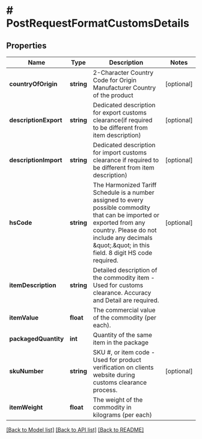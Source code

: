 # # PostRequestFormatCustomsDetails

## Properties

Name | Type | Description | Notes
------------ | ------------- | ------------- | -------------
**countryOfOrigin** | **string** | 2-Character Country Code for Origin Manufacturer Country of the product | [optional]
**descriptionExport** | **string** | Dedicated description for export customs clearance(if required to be different from item description) | [optional]
**descriptionImport** | **string** | Dedicated description for import customs clearance if required to be different from item description) | [optional]
**hsCode** | **string** | The Harmonized Tariff Schedule is a number assigned to every possible commodity that can be imported or exported from any country. Please do not include any decimals \&quot;.\&quot; in this field. 8 digit HS code required. | [optional]
**itemDescription** | **string** | Detailed description of the commodity item - Used for customs clearance. Accuracy and Detail are required. |
**itemValue** | **float** | The commercial value of the commodity (per each). |
**packagedQuantity** | **int** | Quantity of the same item in the package |
**skuNumber** | **string** | SKU #, or item code - Used for product verification on clients website during customs clearance process. | [optional]
**itemWeight** | **float** | The weight of the commodity in kilograms (per each) |

[[Back to Model list]](../../README.md#models) [[Back to API list]](../../README.md#endpoints) [[Back to README]](../../README.md)
